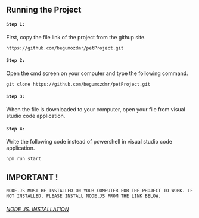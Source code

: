 ## Running the Project

#### `Step 1:`
First, copy the file link of the project from the githup site.

    https://github.com/begumozdmr/petProject.git

#### `Step 2:` 
Open the cmd screen on your computer and type the following command.

    git clone https://github.com/begumozdmr/petProject.git

#### `Step 3:`
When the file is downloaded to your computer, open your file from visual studio code application.

#### `Step 4:` 
Write the following code instead of powershell in visual studio code application.

    npm run start

## IMPORTANT ! <br>
`NODE.JS MUST BE INSTALLED ON YOUR COMPUTER FOR THE PROJECT TO WORK. IF NOT INSTALLED, PLEASE INSTALL NODE.JS FROM THE LINK BELOW.`

###### [NODE JS. INSTALLATION](https://nodejs.org/en)

